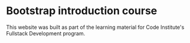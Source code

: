 # Bootstrap introduction course

This website was built as part of the learning material for Code Institute's Fullstack Development program.
